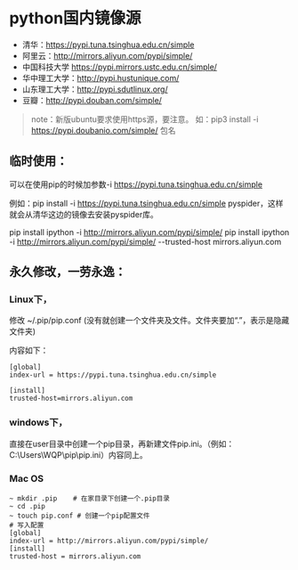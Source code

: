 
# python国内镜像源


+ 清华：https://pypi.tuna.tsinghua.edu.cn/simple
+ 阿里云：http://mirrors.aliyun.com/pypi/simple/
+ 中国科技大学 https://pypi.mirrors.ustc.edu.cn/simple/
+ 华中理工大学：http://pypi.hustunique.com/
+ 山东理工大学：http://pypi.sdutlinux.org/ 
+ 豆瓣：http://pypi.douban.com/simple/

>note：新版ubuntu要求使用https源，要注意。
 如：pip3 install -i https://pypi.doubanio.com/simple/ 包名

 
## 临时使用：

 可以在使用pip的时候加参数-i https://pypi.tuna.tsinghua.edu.cn/simple

 例如：pip install -i https://pypi.tuna.tsinghua.edu.cn/simple pyspider，这样就会从清华这边的镜像去安装pyspider库。
 
 pip install ipython -i http://mirrors.aliyun.com/pypi/simple/
 pip install ipython -i http://mirrors.aliyun.com/pypi/simple/ --trusted-host mirrors.aliyun.com

## 永久修改，一劳永逸：

### Linux下，

修改 ~/.pip/pip.conf (没有就创建一个文件夹及文件。文件夹要加“.”，表示是隐藏文件夹)

内容如下：

```
[global]
index-url = https://pypi.tuna.tsinghua.edu.cn/simple

[install]
trusted-host=mirrors.aliyun.com
```

### windows下，

直接在user目录中创建一个pip目录，再新建文件pip.ini。（例如：C:\Users\WQP\pip\pip.ini）内容同上。

### Mac OS

```
~ mkdir .pip	# 在家目录下创建一个.pip目录
~ cd .pip
~ touch pip.conf # 创建一个pip配置文件
# 写入配置
[global]
index-url = http://mirrors.aliyun.com/pypi/simple/
[install]
trusted-host = mirrors.aliyun.com
```


